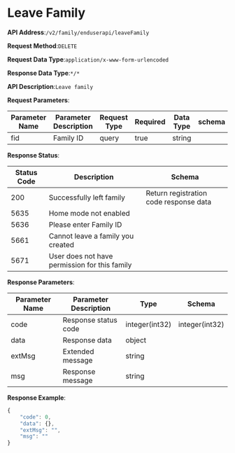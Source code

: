 # Leave Family


**API Address**:`/v2/family/enduserapi/leaveFamily`


**Request Method**:`DELETE`


**Request Data Type**:`application/x-www-form-urlencoded`


**Response Data Type**:`*/*`


**API Description**:`Leave family`


**Request Parameters**:


| Parameter Name | Parameter Description | Request Type | Required | Data Type | schema |
| -------------- | --------------------- | ------------ | -------- | --------- | ------ |
| fid            | Family ID             | query        | true     | string    |        |


**Response Status**:


| Status Code | Description                                 | Schema                     |
| ----------- | ------------------------------------------- | -------------------------- |
| 200         | Successfully left family                    | Return registration code response data |
| 5635        | Home mode not enabled                       |                            |
| 5636        | Please enter Family ID                      |                            |
| 5661        | Cannot leave a family you created           |                            |
| 5671        | User does not have permission for this family |                          |


**Response Parameters**:


| Parameter Name | Parameter Description | Type           | Schema         |
| -------------- | --------------------- | -------------- | -------------- |
| code           | Response status code  | integer(int32) | integer(int32) |
| data           | Response data         | object         |                |
| extMsg         | Extended message      | string         |                |
| msg            | Response message      | string         |                |


**Response Example**:
```javascript
{
	"code": 0,
	"data": {},
	"extMsg": "",
	"msg": ""
}
```